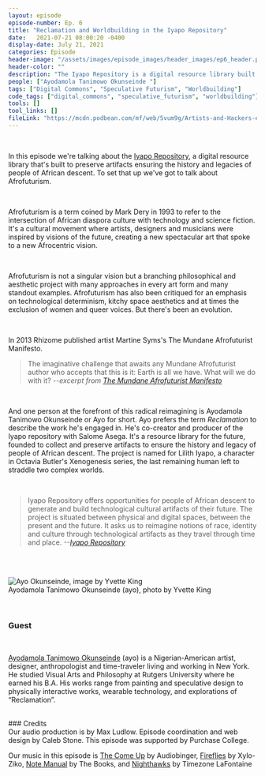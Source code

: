 ```yaml
---
layout: episode
episode-number: Ep. 6
title: "Reclamation and Worldbuilding in the Iyapo Repository"
date:   2021-07-21 08:00:20 -0400
display-date: July 21, 2021
categories: Episode
header-image: "/assets/images/episode_images/header_images/ep6_header.png"
header-color: ""
description: "The Iyapo Repository is a digital resource library built to preserve the digital histories and legacy of people of African descent. Our guest is Ayodamola Tanimowo Okunseinde (Ayo), co-creator along with Salome Asega."
people: ["Ayodamola Tanimowo Okunseinde "]
tags: ["Digital Commons", "Speculative Futurism", "Worldbuilding"]
code_tags: ["digital_commons", "speculative_futurism", "worldbuilding"]
tools: []
tool_links: []
fileLink: "https://mcdn.podbean.com/mf/web/5vum9g/Artists-and-Hackers-episode-6.mp3"
---
```



<br>

In this episode we're talking about the <a href="http://iyaporepository.org/" alt="Iyapo Repository" class="nameTag">Iyapo Repository</a>, a digital resource library that's built to preserve artifacts ensuring the history and legacies of people of African descent. To set that up we've got to talk about Afrofuturism.

<br>

Afrofuturism is a term coined by Mark Dery in 1993 to refer to the intersection of African diaspora culture with technology and science fiction. It's a cultural movement where artists, designers and musicians were inspired by visions of the future, creating a new spectacular art that spoke to a new Afrocentric vision. 

<br>

Afrofuturism is not a singular vision but a branching philosophical and aesthetic project with many approaches in every art form and many standout examples. Afrofuturism has also been critiqued for an emphasis on technological determinism, kitchy space aesthetics and at times the exclusion of women and queer voices. But there's been an evolution.

<br>

In 2013 Rhizome published artist Martine Syms's The Mundane Afrofuturist Manifesto.

> The imaginative challenge that awaits any Mundane Afrofuturist author who accepts that this is it: Earth is all we have. What will we do with it? *--excerpt from [The Mundane Afrofuturist Manifesto](https://rhizome.org/editorial/2013/dec/17/mundane-afrofuturist-manifesto/)*

<br>

And one person at the forefront of this radical reimagining is Ayodamola Tanimowo Okunseinde or Ayo for short. Ayo prefers the term *Reclamation* to describe the work he's engaged in. He's co-creator and producer of the Iyapo repository with Salome Asega. It's a resource library for the future, founded to collect and preserve artifacts to ensure the history and legacy of people of African descent. The project is named for Lilith Iyapo, a character in Octavia Butler's Xenogenesis series, the  last remaining human left to straddle two complex worlds. 

<br>

> Iyapo Repository offers opportunities for people of African descent to generate and build technological cultural artifacts of their future. The project is situated between physical and digital spaces, between the present and the future. It asks us to reimagine notions of race, identity and culture through technological artifacts as they travel through time and place. *--[Iyapo Repository](http://iyaporepository.org/)*

<br><br>

![Ayo Okunseinde, image by Yvette King]({{site.baseurl}}/assets/images/ayo.jpg)  
Ayodamola Tanimowo Okunseinde (ayo), photo by Yvette King

<br>

### Guest

<br>

<a href="http://ayo.io/" alt="Ayo Okunseinde" class="nameTag">Ayodamola Tanimowo Okunseinde</a> (ayo) is a Nigerian-American artist, designer, anthropologist and time-traveler living and working in New York. He studied Visual Arts and Philosophy at Rutgers University where he earned his B.A. His works range from painting and speculative design to physically interactive works, wearable technology, and explorations of “Reclamation”.

<br>
### Credits

<br>
Our audio production is by Max Ludlow. Episode coordination and web design by Caleb Stone. This episode was supported by Purchase College.

<br>

Our music in this episode is [The Come Up](https://freemusicarchive.org/music/Audiobinger/lock-down/the-come-up) by Audiobinger, [Fireflies](https://freemusicarchive.org/music/Xylo-Ziko/alternate/firefliesmp3) by Xylo-Ziko, [Note Manual](https://freemusicarchive.org/music/The_Books/ShortDocs_2010_sonic_doodads/notemanual) by The Books, and [Nighthawks](https://freemusicarchive.org/music/Timezone_LaFontaine/20190131191625267/20190131191115594) by Timezone LaFontaine 

